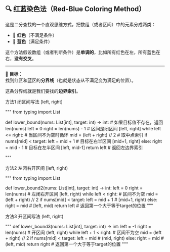 ## 🔍 红蓝染色法（Red-Blue Coloring Method）

这是二分查找的一个直观思维方式，把数组（或者区间）中的元素分成两类：

- 🔴 **红色**（不满足条件）  
- 🔵 **蓝色**（满足条件）

这个方法假设数组（或者判断条件）是**单调的**，比如所有红色在左，所有蓝色在右，**没有交叉**。

---

🎯 **目标：**  
找到红区和蓝区的**分界线**（也就是状态从不满足变为满足的位置）。

这条分界线就是我们要找的**边界索引**。


方法1 闭区间写法 [left, right]

"""
from typing import List

def lower_bound(nums: List[int], target: int) -> int:
    # 如果目标值不存在，返回 len(nums)
    left = 0
    right = len(nums) - 1  # 区间是闭区间 [left, right]
    while left <= right:  # 当区间不为空时循环
        mid = (left + right) // 2  # 取中点索引
        if nums[mid] < target:
            left = mid + 1  # 目标在右半区间 [mid+1, right]
        else:
            right = mid - 1  # 目标在左半区间 [left, mid-1]
    return left  # 返回左边界索引

"""

方法2 左闭右开区间 [left, right)

"""
from typing import List

def lower_bound2(nums: List[int], target: int) -> int:
    left = 0
    right = len(nums)  # 左闭右开区间 [left, right)
    while left < right:  # 区间不为空
        mid = (left + right) // 2
        if nums[mid] < target:
            left = mid + 1  # [mid+1, right)
        else:
            right = mid  # [left, mid)
    return left  # 返回第一个大于等于target的位置
"""


方法3 开区间写法 (left, right)

"""
def lower_bound3(nums: List[int], target: int) -> int:
    left = -1
    right = len(nums)  # 开区间 (left, right)
    while left + 1 < right:  # 区间不为空
        mid = (left + right) // 2
        if nums[mid] < target:
            left = mid  # (mid, right)
        else:
            right = mid  # (left, mid)
    return right  # 返回第一个大于等于target的位置
"""

